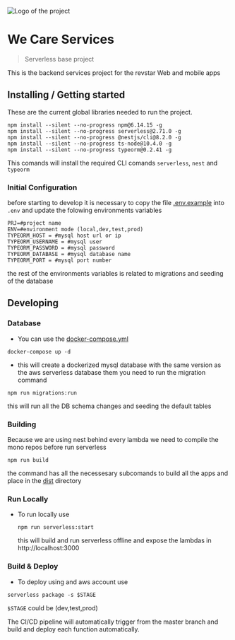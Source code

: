 ![Logo of the project](images/revstar.png?raw=true 'WeCare Logo')

# We Care Services

> Serverless base project

This is the backend services project for the revstar Web and mobile apps

## Installing / Getting started

These are the current global libraries needed to run the project.

```shell
npm install --silent --no-progress npm@6.14.15 -g
npm install --silent --no-progress serverless@2.71.0 -g
npm install --silent --no-progress @nestjs/cli@8.2.0 -g
npm install --silent --no-progress ts-node@10.4.0 -g
npm install --silent --no-progress typeorm@0.2.41 -g
```

This comands will install the required CLI comands `serverless`, `nest` and `typeorm`

### Initial Configuration

before starting to develop it is necessary to copy the file [.env.example](.env.example) into `.env` and update the folowing environments variables

```shell
PRJ=#project name
ENV=#environment mode (local,dev,test,prod)
TYPEORM_HOST = #mysql host url or ip
TYPEORM_USERNAME = #mysql user
TYPEORM_PASSWORD = #mysql password
TYPEORM_DATABASE = #mysql database name
TYPEORM_PORT = #mysql port number
```
the rest of the environments variables is related to migrations and seeding of the database
## Developing

### Database
- You can use the [docker-compose.yml](docker-compose.yml)

```shell
docker-compose up -d
```

- this will create a dockerized mysql database with the same version as the aws serverless database them you need to run the migration command


```shell
npm run migrations:run
```

this will run all the DB schema changes and seeding the default tables

### Building

Because we are using nest behind every lambda we need to compile the mono repos before run serverless

```shell
npm run build
```

the command has all the necessesary subcomands to build all the apps and place in the [dist](dist) directory

### Run Locally

- To run locally use

  ```shell
  npm run serverless:start
  ```
  this will build and run serverless offline and expose the lambdas in http://localhost:3000

### Build & Deploy
- To deploy using and aws account  use

```shell
serverless package -s $STAGE
```

`$STAGE` could be  (dev,test,prod)

The CI/CD pipeline will automatically trigger from the master branch and build and deploy each function automatically.
